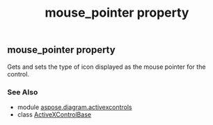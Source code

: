 ﻿---
title: mouse_pointer property
second_title: Aspose.Diagram for Python via .NET API References
description: 
type: docs
weight: 80
url: /python-net/aspose.diagram.activexcontrols/activexcontrolbase/mouse_pointer/
is_root: false
---

## mouse_pointer property


Gets and sets the type of icon displayed as the mouse pointer for the control.

### See Also
* module [aspose.diagram.activexcontrols](../../)
* class [ActiveXControlBase](/diagram/python-net/aspose.diagram.activexcontrols/activexcontrolbase)
